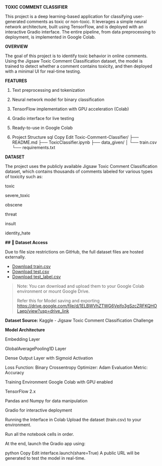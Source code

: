 **TOXIC COMMENT CLASSIFIER**

This project is a deep learning-based application for classifying user-generated comments as toxic or non-toxic. It leverages a simple neural network architecture, built using TensorFlow, and is deployed with an interactive Gradio interface. The entire pipeline, from data preprocessing to deployment, is implemented in Google Colab.

**OVERVIEW**

The goal of this project is to identify toxic behavior in online comments. Using the Jigsaw Toxic Comment Classification dataset, the model is trained to detect whether a comment contains toxicity, and then deployed with a minimal UI for real-time testing.

**FEATURES**

1) Text preprocessing and tokenization

2) Neural network model for binary classification

3) TensorFlow implementation with GPU acceleration (Colab)

4) Gradio interface for live testing

5) Ready-to-use in Google Colab

6) Project Structure
  sql
  Copy
  Edit
  Toxic-Comment-Classifier/
  ├── README.md
  ├── ToxicClassifier.ipynb
  ├── data_given/
  │   └── train.csv
  └── requirements.txt

**DATASET**

The project uses the publicly available Jigsaw Toxic Comment Classification dataset, which contains thousands of comments labeled for various types of toxicity such as:

toxic

severe_toxic

obscene

threat

insult

identity_hate

**## 📁 Dataset Access**

Due to file size restrictions on GitHub, the full dataset files are hosted externally.

- [Download train.csv](https://drive.google.com/file/d/18g3p7jkKi6kKI2gFsCMsTXzbYcyFKnZX/view?usp=drive_link)
- [Download test.csv](https://drive.google.com/file/d/1FN0AW16GX-Nwgk76PL6E6A4C8Cx8zW01/view?usp=drive_link)
- [Download test_label.csv](https://drive.google.com/file/d/1hvcBHOqAAu2TYhxtijDenBXPqYXNBAWz/view?usp=drive_link)

> Note: You can download and upload them to your Google Colab environment or mount Google Drive.
>
> Refer this for Model saving and exporting
> https://drive.google.com/file/d/1ELBWVhZTWG6Veifo3gSzcZRFKQHOLaep/view?usp=drive_link


**Dataset Source:**
Kaggle - Jigsaw Toxic Comment Classification Challenge

**Model Architecture**

Embedding Layer

GlobalAveragePooling1D Layer

Dense Output Layer with Sigmoid Activation

Loss Function: Binary Crossentropy
Optimizer: Adam
Evaluation Metric: Accuracy

Training Environment
Google Colab with GPU enabled

TensorFlow 2.x

Pandas and Numpy for data manipulation

Gradio for interactive deployment

Running the Interface in Colab
Upload the dataset (train.csv) to your environment.

Run all the notebook cells in order.

At the end, launch the Gradio app using:

python
Copy
Edit
interface.launch(share=True)
A public URL will be generated to test the model in real-time.
